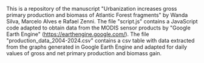 This is a repository of the manuscript "Urbanization increases gross primary production and biomass of Atlantic Forest fragments" by Wanda Silva, Marcelo Alves e Rafael Zenni.
The file "script.js" contains a JavaScript code adapted to obtain data from the MODIS sensor products by "Google Earth Engine" (https://earthengine.google.com/).
The file "production_data_2004-2024.csv" contains a csv table with data extracted from the graphs generated in Google Earth Engine and adapted for daily values ​​of gross and net primary production and biomass gain.
